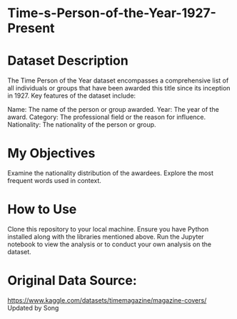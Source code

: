 # Time-s-Person-of-the-Year-1927-Present

# Dataset Description
The Time Person of the Year dataset encompasses a comprehensive list of all individuals or groups that have been awarded this title since its inception in 1927. Key features of the dataset include:

Name: The name of the person or group awarded.
Year: The year of the award.
Category: The professional field or the reason for influence.
Nationality: The nationality of the person or group.

# My Objectives
Examine the nationality distribution of the awardees.
Explore the most frequent words used in context.

# How to Use
Clone this repository to your local machine.
Ensure you have Python installed along with the libraries mentioned above.
Run the Jupyter notebook to view the analysis or to conduct your own analysis on the dataset.

# Original Data Source:
https://www.kaggle.com/datasets/timemagazine/magazine-covers/
Updated by Song
